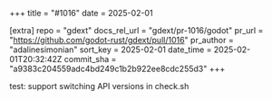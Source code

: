 +++
title = "#1016"
date = 2025-02-01

[extra]
repo = "gdext"
docs_rel_url = "gdext/pr-1016/godot"
pr_url = "https://github.com/godot-rust/gdext/pull/1016"
pr_author = "adalinesimonian"
sort_key = 2025-02-01
date_time = 2025-02-01T20:32:42Z
commit_sha = "a9383c204559adc4bd249c1b2b922ee8cdc255d3"
+++

test: support switching API versions in check.sh
